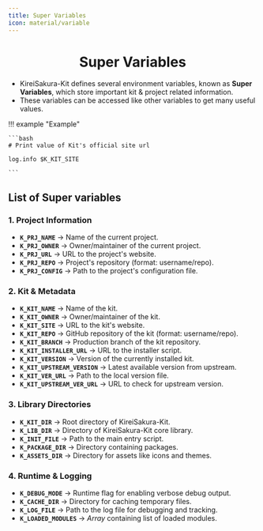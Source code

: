 ```yaml
---
title: Super Variables
icon: material/variable
---
```


<h1 align="center"><b>Super Variables</b></h1>

- KireiSakura-Kit defines several environment variables, known as **Super Variables**, which store important kit & project related information.  
- These variables can be accessed like other variables to get many useful values.

!!! example "Example"
    
    ```bash
    # Print value of Kit's official site url

    log.info $K_KIT_SITE

    ```

## **List of Super variables**

### 1. Project Information

- **`K_PRJ_NAME`**              → Name of the current project.
- **`K_PRJ_OWNER`**             → Owner/maintainer of the current project.
- **`K_PRJ_URL`**               → URL to the project's website.
- **`K_PRJ_REPO`**              → Project's repository (format: username/repo).
- **`K_PRJ_CONFIG`**            → Path to the project's configuration file.


### 2. Kit & Metadata

- **`K_KIT_NAME`**              → Name of the kit.
- **`K_KIT_OWNER`**             → Owner/maintainer of the kit.
- **`K_KIT_SITE`**              → URL to the kit's website.
- **`K_KIT_REPO`**              → GitHub repository of the kit (format: username/repo).
- **`K_KIT_BRANCH`**            → Production branch of the kit repository.
- **`K_KIT_INSTALLER_URL`**     → URL to the installer script.
- **`K_KIT_VERSION`**           → Version of the currently installed kit.
- **`K_KIT_UPSTREAM_VERSION`**  → Latest available version from upstream.
- **`K_KIT_VER_URL`**           → Path to the local version file.
- **`K_KIT_UPSTREAM_VER_URL`**  → URL to check for upstream version.


### 3. Library Directories

- **`K_KIT_DIR`**               → Root directory of KireiSakura-Kit.
- **`K_LIB_DIR`**               → Directory of KireiSakura-Kit core library.
- **`K_INIT_FILE`**             → Path to the main entry script.
- **`K_PACKAGE_DIR`**           → Directory containing packages.
- **`K_ASSETS_DIR`**            → Directory for assets like icons and themes.


### 4. Runtime & Logging

- **`K_DEBUG_MODE`**            → Runtime flag for enabling verbose debug output.
- **`K_CACHE_DIR`**             → Directory for caching temporary files.
- **`K_LOG_FILE`**              → Path to the log file for debugging and tracking.
- **`K_LOADED_MODULES`**        → _Array_ containing list of loaded modules.
